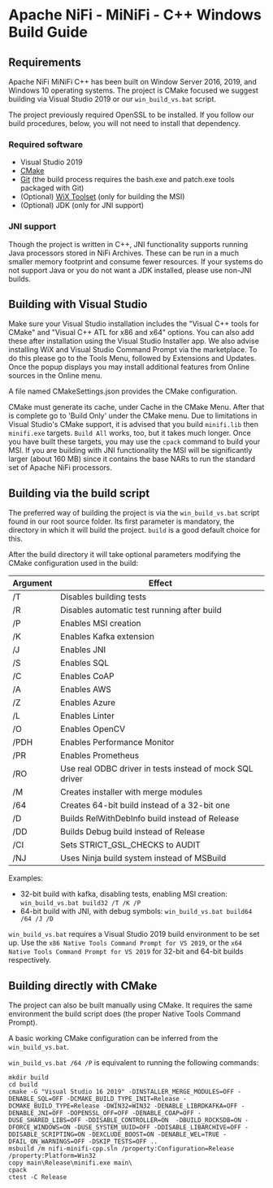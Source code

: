 <!--
  Licensed to the Apache Software Foundation (ASF) under one or more
  contributor license agreements.  See the NOTICE file distributed with
  this work for additional information regarding copyright ownership.
  The ASF licenses this file to You under the Apache License, Version 2.0
  (the "License"); you may not use this file except in compliance with
  the License.  You may obtain a copy of the License at
      http://www.apache.org/licenses/LICENSE-2.0
  Unless required by applicable law or agreed to in writing, software
  distributed under the License is distributed on an "AS IS" BASIS,
  WITHOUT WARRANTIES OR CONDITIONS OF ANY KIND, either express or implied.
  See the License for the specific language governing permissions and
  limitations under the License.
-->

# Apache NiFi -  MiNiFi - C++ Windows Build Guide

## Requirements

Apache NiFi MiNiFi C++ has been built on Window Server 2016, 2019, and Windows 10 operating systems. The project is CMake focused we suggest building via Visual Studio 2019 or our `win_build_vs.bat` script.

The project previously required OpenSSL to be installed. If you follow our build procedures, below, you will not need to install that dependency.

### Required software

 - Visual Studio 2019
 - [CMake](https://cmake.org/download/)
 - [Git](https://git-scm.com/download/win) (the build process requires the bash.exe and patch.exe tools packaged with Git)
 - (Optional) [WiX Toolset](https://wixtoolset.org/releases/) (only for building the MSI)
 - (Optional) JDK (only for JNI support)

### JNI support
Though the project is written in C++, JNI functionality supports running Java processors stored in NiFi Archives. These can be run
in a much smaller memory footprint and consume fewer resources. If your systems do not support Java or you do not want a JDK installed, please use non-JNI builds.

## Building with Visual Studio

Make sure your Visual Studio installation includes the "Visual C++ tools for CMake" and "Visual C++ ATL for x86 and x64" options.
You can also add these after installation using the Visual Studio Installer app. We also advise
installing WiX and Visual Studio Command Prompt via the marketplace. To do this please go to the Tools Menu, followed by Extensions and Updates. Once the popup displays you
may install additional features from Online sources in the Online menu.

A file named CMakeSettings.json provides the CMake configuration.

CMake must generate its cache, under Cache in the CMake Menu. After that is complete go to 'Build Only' under the CMake menu. Due to limitations in Visual Studio's CMake support, it is advised
that you build `minifi.lib` then `minifi.exe` targets.  `Build All` works, too, but it takes much longer.
Once you have built these targets, you may use the `cpack` command to build your MSI. If you are building with JNI functionality the MSI will be
significantly larger (about 160 MB) since it contains the base NARs to run the standard set of Apache NiFi processors.

## Building via the build script

The preferred way of building the project is via the `win_build_vs.bat` script found in our root source folder. Its first parameter is mandatory, the directory in which it will build the project. `build` is a good default choice for this.

After the build directory it will take optional parameters modifying the CMake configuration used in the build:

| Argument | Effect |
|----------|------------------------------------------------|
| /T | Disables building tests |
| /R | Disables automatic test running after build |
| /P | Enables MSI creation |
| /K | Enables Kafka extension |
| /J | Enables JNI |
| /S | Enables SQL |
| /C | Enables CoAP |
| /A | Enables AWS |
| /Z | Enables Azure |
| /L | Enables Linter |
| /O | Enables OpenCV |
| /PDH | Enables Performance Monitor |
| /PR | Enables Prometheus |
| /RO | Use real ODBC driver in tests instead of mock SQL driver |
| /M | Creates installer with merge modules |
| /64 | Creates 64-bit build instead of a 32-bit one |
| /D | Builds RelWithDebInfo build instead of Release |
| /DD | Builds Debug build instead of Release |
| /CI | Sets STRICT_GSL_CHECKS to AUDIT |
| /NJ | Uses Ninja build system instead of MSBuild |

Examples:
 - 32-bit build with kafka, disabling tests, enabling MSI creation: `win_build_vs.bat build32 /T /K /P`
 - 64-bit build with JNI, with debug symbols: `win_build_vs.bat build64 /64 /J /D`

`win_build_vs.bat` requires a Visual Studio 2019 build environment to be set up. Use the `x86 Native Tools Command Prompt for VS 2019`, or the `x64 Native Tools Command Prompt for VS 2019` for 32-bit and 64-bit builds respectively.

## Building directly with CMake

The project can also be built manually using CMake. It requires the same environment the build script does (the proper Native Tools Command Prompt).

A basic working CMake configuration can be inferred from the `win_build_vs.bat`.

`win_build_vs.bat /64 /P` is equivalent to running the following commands:

```
mkdir build
cd build
cmake -G "Visual Studio 16 2019" -DINSTALLER_MERGE_MODULES=OFF -DENABLE_SQL=OFF -DCMAKE_BUILD_TYPE_INIT=Release -DCMAKE_BUILD_TYPE=Release -DWIN32=WIN32 -DENABLE_LIBRDKAFKA=OFF -DENABLE_JNI=OFF -DOPENSSL_OFF=OFF -DENABLE_COAP=OFF -DUSE_SHARED_LIBS=OFF -DDISABLE_CONTROLLER=ON  -DBUILD_ROCKSDB=ON -DFORCE_WINDOWS=ON -DUSE_SYSTEM_UUID=OFF -DDISABLE_LIBARCHIVE=OFF -DDISABLE_SCRIPTING=ON -DEXCLUDE_BOOST=ON -DENABLE_WEL=TRUE -DFAIL_ON_WARNINGS=OFF -DSKIP_TESTS=OFF ..
msbuild /m nifi-minifi-cpp.sln /property:Configuration=Release /property:Platform=Win32
copy main\Release\minifi.exe main\
cpack
ctest -C Release
```
